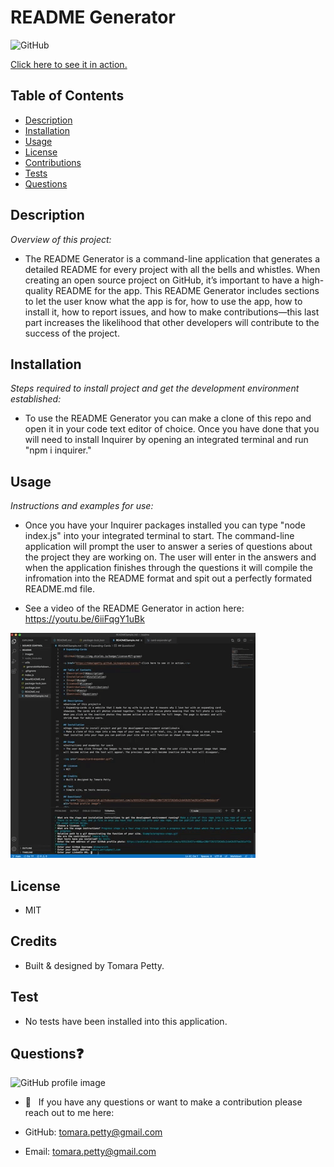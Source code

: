 # README Generator

![GitHub](https://img.shields.io/badge/license-MIT-green)

<a href="https://tomarapetty.github.io/readme/">Click here to see it in action.</a>

## Table of Contents
* [Description](#description)
* [Installation](#installation)
* [Usage](#usage)
* [License](#license)
* [Contributions](#contributions)
* [Tests](#tests)
* [Questions](#questions)

## Description 
*Overview of this project:* 
* The README Generator is a command-line application that generates a detailed README for every project with all the bells and whistles. When creating an open source project on GitHub, it’s important to have a high-quality README for the app. This README Generator includes sections to let the user know what the app is for, how to use the app, how to install it, how to report issues, and how to make contributions—this last part increases the likelihood that other developers will contribute to the success of the project. 

## Installation
*Steps required to install project and get the development environment established:*
* To use the README Generator you can make a clone of this repo and open it in your code text editor of choice. Once you have done that you will need to install Inquirer by opening an integrated terminal and run "npm i inquirer." 

## Usage
*Instructions and examples for use:* 
* Once you have your Inquirer packages installed you can type "node index.js" into your integrated terminal to start. The command-line application will prompt the user to answer a series of questions about the project they are working on. The user will enter in the answers and when the application finishes through the questions it will compile the infromation into the README format and spit out a perfectly formated README.md file. 

* See a video of the README Generator in action here: https://youtu.be/6iiFqgY1uBk

<img src="images/READMEexample.gif">

## License 
* MIT

## Credits
* Built & designed by Tomara Petty.

## Test
* No tests have been installed into this application. 

## Questions:question:
<img src="https://avatars0.githubusercontent.com/u/65513543?s=460&u=20bf726727263d5c2cb42b357ae261aff2a38e6e&v=4" alt="GitHub profile image">
 
* :wave: &nbsp; If you have any questions or want to make a contribution please reach out to me here: 

* GitHub: tomara.petty@gmail.com 
* Email: tomara.petty@gmail.com

